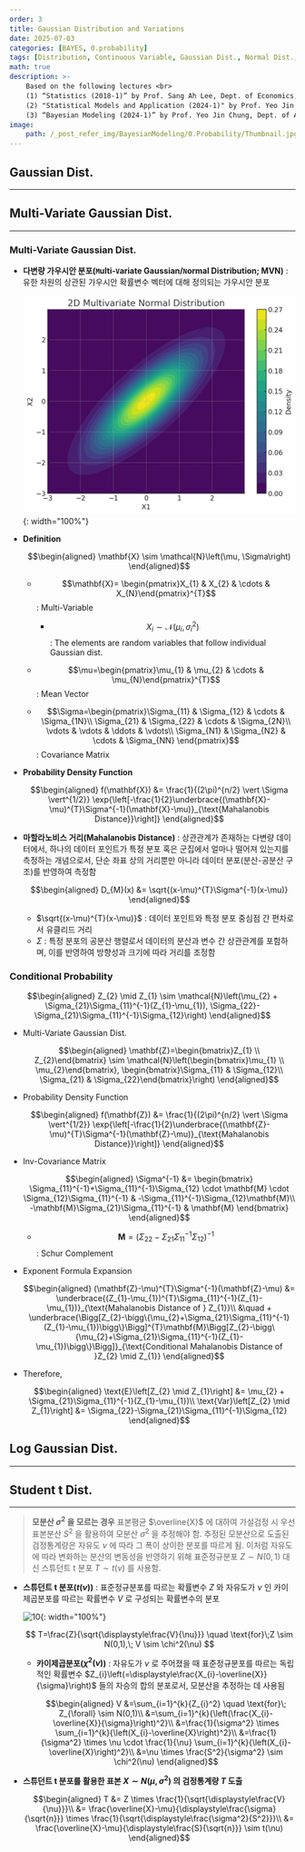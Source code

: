 ```yaml
---
order: 3
title: Gaussian Distribution and Variations
date: 2025-07-03
categories: [BAYES, 0.probability]
tags: [Distribution, Continuous Variable, Gaussian Dist., Normal Dist., Multi-Variate Gaussian Dist., Multi-Variate Normal Dist., Student t Dist., Log Gaussian Dist., Log Normal Dist.]
math: true
description: >-
    Based on the following lectures <br>
    (1) “Statistics (2018-1)” by Prof. Sang Ah Lee, Dept. of Economics, College of Economics & Commerce, Kookmin Univ. <br>
    (2) "Statistical Models and Application (2024-1)" by Prof. Yeo Jin Chung, Dept. of Data Science, The Grad. School, Kookmin Univ. <br>
    (3) “Bayesian Modeling (2024-1)” by Prof. Yeo Jin Chung, Dept. of AI, Big Data & Management, College of Business Administration, Kookmin Univ.
image:
    path: /_post_refer_img/BayesianModeling/0.Probability/Thumbnail.jpg
---
```


## Gaussian Dist.
-----

## Multi-Variate Gaussian Dist.
-----

### Multi-Variate Gaussian Dist.

- **다변량 가우시안 분포(`M`ulti-`V`ariate Gaussian/`N`ormal Distribution; MVN)** : 유한 차원의 상관된 가우시안 확률변수 벡터에 대해 정의되는 가우시안 분포

    ![02](/_post_refer_img/BayesianModeling/0.Probability/01-02.png){: width="100%"}

- **Definition**

    $$\begin{aligned}
    \mathbf{X} \sim \mathcal{N}\left(\mu, \Sigma\right)
    \end{aligned}$$

    - $$\mathbf{X}= \begin{pmatrix}X_{1} & X_{2} & \cdots & X_{N}\end{pmatrix}^{T}$$ : Multi-Variable

        - $$X_{i} \sim \mathcal{N}\left(\mu_{i}, \sigma_{i}^{2}\right)$$ : The elements are random variables that follow individual Gaussian dist.

    - $$\mu=\begin{pmatrix}\mu_{1} & \mu_{2} & \cdots & \mu_{N}\end{pmatrix}^{T}$$ : Mean Vector
    - $$\Sigma=\begin{pmatrix}\Sigma_{11} & \Sigma_{12} & \cdots & \Sigma_{1N}\\ \Sigma_{21} & \Sigma_{22} & \cdots & \Sigma_{2N}\\ \vdots & \vdots & \ddots & \vdots\\ \Sigma_{N1} & \Sigma_{N2} & \cdots & \Sigma_{NN} \end{pmatrix}$$ : Covariance Matrix

- **Probability Density Function**

    $$\begin{aligned}
    f(\mathbf{X})
    &= \frac{1}{(2\pi)^{n/2} \vert \Sigma \vert^{1/2}} \exp{\left[-\frac{1}{2}\underbrace{(\mathbf{X}-\mu)^{T}\Sigma^{-1}(\mathbf{X}-\mu)}_{\text{Mahalanobis Distance}}\right]}
    \end{aligned}$$

- **마할라노비스 거리(Mahalanobis Distance)** : 상관관계가 존재하는 다변량 데이터에서, 하나의 데이터 포인트가 특정 분포 혹은 군집에서 얼마나 떨어져 있는지를 측정하는 개념으로서, 단순 좌표 상의 거리뿐만 아니라 데이터 분포(분산-공분산 구조)를 반영하여 측정함

    $$\begin{aligned}
    D_{M}(x)
    &= \sqrt{(x-\mu)^{T}\Sigma^{-1}(x-\mu)}
    \end{aligned}$$

    - $\sqrt{(x-\mu)^{T}(x-\mu)}$ : 데이터 포인트와 특정 분포 중심점 간 편차로서 유클리드 거리
    - $\Sigma$ : 특정 분포의 공분산 행렬로서 데이터의 분산과 변수 간 상관관계를 포함하며, 이를 반영하여 방향성과 크기에 따라 거리를 조정함

### Conditional Probability

$$\begin{aligned}
Z_{2} \mid Z_{1} \sim \mathcal{N}\left(\mu_{2} + \Sigma_{21}\Sigma_{11}^{-1}(Z_{1}-\mu_{1}), \Sigma_{22}-\Sigma_{21}\Sigma_{11}^{-1}\Sigma_{12}\right)
\end{aligned}$$

- Multi-Variate Gaussian Dist.

    $$\begin{aligned}
    \mathbf{Z}=\begin{bmatrix}Z_{1} \\ Z_{2}\end{bmatrix} \sim \mathcal{N}\left(\begin{bmatrix}\mu_{1} \\ \mu_{2}\end{bmatrix}, \begin{bmatrix}\Sigma_{11} & \Sigma_{12}\\ \Sigma_{21} & \Sigma_{22}\end{bmatrix}\right)
    \end{aligned}$$

- Probability Density Function

    $$\begin{aligned}
    f(\mathbf{Z})
    &= \frac{1}{(2\pi)^{n/2} \vert \Sigma \vert^{1/2}} \exp{\left[-\frac{1}{2}\underbrace{(\mathbf{Z}-\mu)^{T}\Sigma^{-1}(\mathbf{Z}-\mu)}_{\text{Mahalanobis Distance}}\right]}
    \end{aligned}$$

- Inv-Covariance Matrix

    $$\begin{aligned}
    \Sigma^{-1}
    &= \begin{bmatrix}
    \Sigma_{11}^{-1}+\Sigma_{11}^{-1}\Sigma_{12} \cdot \mathbf{M} \cdot \Sigma_{12}\Sigma_{11}^{-1} & -\Sigma_{11}^{-1}\Sigma_{12}\mathbf{M}\\
    -\mathbf{M}\Sigma_{21}\Sigma_{11}^{-1} & \mathbf{M}
    \end{bmatrix}
    \end{aligned}$$

    - $$\mathbf{M}=\left(\Sigma_{22}-\Sigma_{21}\Sigma_{11}^{-1}\Sigma_{12}\right)^{-1}$$ : Schur Complement

- Exponent Formula Expansion

    $$\begin{aligned}
    (\mathbf{Z}-\mu)^{T}\Sigma^{-1}(\mathbf{Z}-\mu)
    &= \underbrace{(Z_{1}-\mu_{1})^{T}\Sigma_{11}^{-1}(Z_{1}-\mu_{1})}_{\text{Mahalanobis Distance of } Z_{1}}\\
    &\quad + \underbrace{\Bigg[Z_{2}-\bigg\{\mu_{2}+\Sigma_{21}\Sigma_{11}^{-1}(Z_{1}-\mu_{1})\bigg\}\Bigg]^{T}\mathbf{M}\Bigg[Z_{2}-\bigg\{\mu_{2}+\Sigma_{21}\Sigma_{11}^{-1}(Z_{1}-\mu_{1})\bigg\}\Bigg]}_{\text{Conditional Mahalanobis Distance of }Z_{2} \mid Z_{1}}
    \end{aligned}$$

- Therefore,

    $$\begin{aligned}
    \text{E}\left[Z_{2} \mid Z_{1}\right]
    &= \mu_{2} + \Sigma_{21}\Sigma_{11}^{-1}(Z_{1}-\mu_{1})\\
    \text{Var}\left[Z_{2} \mid Z_{1}\right]
    &= \Sigma_{22}-\Sigma_{21}\Sigma_{11}^{-1}\Sigma_{12}
    \end{aligned}$$

## Log Gaussian Dist.
-----

## Student t Dist.
-----

> **모분산 $\sigma^2$ 을 모르는 경우** 표본평균 $\overline{X}$ 에 대하여 가설검정 시 우선 표본분산 $S^2$ 을 활용하여 모분산 $\sigma^2$ 을 추정해야 함. 추정된 모분산으로 도출된 검정통계량은 자유도 $\nu$ 에 따라 그 폭이 상이한 분포를 따르게 됨. 이처럼 자유도에 따라 변화하는 분산의 변동성을 반영하기 위해 표준정규분포 $Z \sim N(0,1)$ 대신 스튜던트 t 분포 $T \sim t(\nu)$ 를 사용함.

- **스튜던트 t 분포($t(\nu)$)** : 표준정규분포를 따르는 확률변수 $Z$ 와 자유도가 $\nu$ 인 카이제곱분포를 따르는 확률변수 $V$ 로 구성되는 확률변수의 분포

    ![10](/_post_refer_img/BayesianModeling/1.Statistics/05-10.png){: width="100%"}

    $$
    T=\frac{Z}{\sqrt{\displaystyle\frac{V}{\nu}}} \quad \text{for}\;Z \sim N(0,1),\; V \sim \chi^2(\nu)
    $$

    - **카이제곱분포($\chi^2(\nu)$)** : 자유도가 $\nu$ 로 주어졌을 때 표준정규분포를 따르는 독립적인 확률변수 $Z_{i}\left(=\displaystyle\frac{X_{i}-\overline{X}}{\sigma}\right)$ 들의 자승의 합의 분포로서, 모분산을 추정하는 데 사용됨

        $$\begin{aligned}
        V
        &=\sum_{i=1}^{k}{Z_{i}^2} \quad \text{for}\; Z_{\forall} \sim N(0,1)\\
        &=\sum_{i=1}^{k}{\left(\frac{X_{i}-\overline{X}}{\sigma}\right)^2}\\
        &=\frac{1}{\sigma^2} \times \sum_{i=1}^{k}{\left(X_{i}-\overline{X}\right)^2}\\
        &=\frac{1}{\sigma^2} \times \nu \cdot \frac{1}{\nu} \sum_{i=1}^{k}{\left(X_{i}-\overline{X}\right)^2}\\
        &=\nu \times \frac{S^2}{\sigma^2} \sim \chi^2(\nu)
        \end{aligned}$$

- **스튜던트 t 분포를 활용한 표본 $X \sim N(\mu, \sigma^2)$ 의 검정통계량 $T$ 도출**

    $$\begin{aligned}
    T
    &= Z \times \frac{1}{\sqrt{\displaystyle\frac{V}{\nu}}}\\
    &= \frac{\overline{X}-\mu}{\displaystyle\frac{\sigma}{\sqrt{n}}} \times \frac{1}{\sqrt{\displaystyle\frac{\sigma^2}{S^2}}}\\
    &= \frac{\overline{X}-\mu}{\displaystyle\frac{S}{\sqrt{n}}} \sim t(\nu)
    \end{aligned}$$